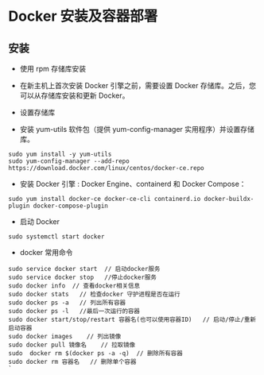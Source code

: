 # Docker 安装及容器部署


## 安装

  - 使用 rpm 存储库安装

  - 在新主机上首次安装 Docker 引擎之前，需要设置 Docker 存储库。之后，您可以从存储库安装和更新 Docker。


  - 设置存储库

  - 安装 yum-utils 软件包（提供 yum-config-manager 实用程序）并设置存储库。

```shell
sudo yum install -y yum-utils
sudo yum-config-manager --add-repo https://download.docker.com/linux/centos/docker-ce.repo
```

- 安装 Docker 引擎 : Docker Engine、containerd 和 Docker Compose：

```shell
sudo yum install docker-ce docker-ce-cli containerd.io docker-buildx-plugin docker-compose-plugin
```

- 启动 Docker

```shell
sudo systemctl start docker
```

- docker 常用命令

```shell
sudo service docker start  // 启动docker服务
sudo service docker stop   //停止docker服务
sudo docker info  // 查看docker相关信息
sudo docker stats   // 检查docker 守护进程是否在运行
sudo docker ps -a   // 列出所有容器
sudo docker ps -l   //最后一次运行的容器
sudo docker start/stop/restart 容器名(也可以使用容器ID)   // 启动/停止/重新启动容器
sudo docker images    // 列出镜像
sudo docker pull 镜像名    // 拉取镜像
sudo  docker rm $(docker ps -a -q)  // 删除所有容器
sudo docker rm 容器名   // 删除单个容器
`
